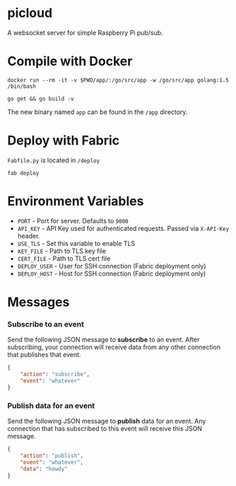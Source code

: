 picloud
====================

A websocket server for simple Raspberry Pi pub/sub.



Compile with Docker
====================

```
docker run --rm -it -v $PWD/app/:/go/src/app -w /go/src/app golang:1.5 /bin/bash
```

```
go get && go build -v
```

The new binary named `app` can be found in the `/app` directory.



Deploy with Fabric
====================

`Fabfile.py` is located in `/deploy`

```
fab deploy
```



Environment Variables
====================

* `PORT` - Port for server. Defaults to `9000`
* `API_KEY` - API Key used for authenticated requests. Passed via `X-API-Key` header.
* `USE_TLS` - Set this variable to enable TLS
* `KEY_FILE` - Path to TLS key file
* `CERT_FILE` - Path to TLS cert file
* `DEPLOY_USER` - User for SSH connection (Fabric deployment only)
* `DEPLOY_HOST` - Host for SSH connection (Fabric deployment only)



Messages
====================

### Subscribe to an event

Send the following JSON message to **subscribe** to an event. After subscribing, your connection will receive data from any other connection that publishes that event.

```json
{
    "action": "subscribe",
    "event": "whatever"
}
```

### Publish data for an event

Send the following JSON message to **publish** data for an event. Any connection that has subscribed to this event will receive this JSON message.

```json
{
    "action": "publish",
    "event": "whatever",
    "data": "howdy"
}
```
